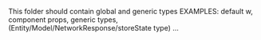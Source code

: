 This folder should contain global and generic types
EXAMPLES: default w, component props, generic types, (Entity/Model/NetworkResponse/storeState type) ...